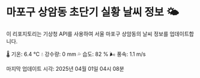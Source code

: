 
# 마포구 상암동 초단기 실황 날씨 정보 🌤️

이 리포지토리는 기상청 API를 사용하여 서울 마포구 상암동의 날씨 정보를 업데이트합니다. 

🌡️ 기온: 6.4 ℃
💧 강수량: 0 mm
💦 습도: 82 %
🌬️ 풍속: 1.1 m/s

마지막 업데이트 시각: 2025년 04월 01일 04시 08분    
